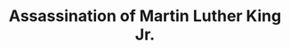 ---
layout: event
category: Assassination of MLK
title: Assassination of Martin Luther King Jr.
year: 1968
duration: 4th April, 1968
location: Memphis, Tennessee
image: media/images/events/martin_luther_king.jpg
image-desc: Martin Luther King Jr. during the 1963 March on Washington for Jobs and Freedom, during which he delivered his historic "I Have a Dream" speech, calling for an end to racism.
image-source: https://catalog.archives.gov/id/542015
description: Martin Luther king Jr, was the prominent leader of the Civil Rights Movement and a recipient of the Nobel Peace Prize. He was tragically shot at the Lorraine Motel in Memphis, Tennessee.
song1: Happy Birthday
song2: Pride (In The Name of Love)
---